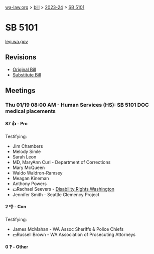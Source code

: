 [wa-law.org](/) > [bill](/bill/) > [2023-24](/bill/2023-24/) > [SB 5101](/bill/2023-24/sb/5101/)

# SB 5101
[leg.wa.gov](https://app.leg.wa.gov/billsummary?BillNumber=5101&Year=2023&Initiative=false)

## Revisions
* [Original Bill](1/)
* [Substitute Bill](S/)

## Meetings
### Thu 01/19 08:00 AM - Human Services (HS): SB 5101 DOC medical placements
#### 87 👍 - Pro
Testifying:
* JIm Chambers
* Melody Simle
* Sarah Leon
* MD, MaryAnn Curl - Department of Corrections
* Mary McQueen
* Waldo Waldron-Ramsey
* Meagan Kineman
* Anthony Powers
* 💵Rachael Seevers - [Disability Rights Washington](/org/disability_rights_washington/)
* Jennifer Smith - Seattle Clemency Project

#### 2 👎 - Con
Testifying:
* James McMahan - WA Assoc Sheriffs & Police Chiefs
* 💵Russell Brown - WA Association of Prosecuting Attorneys

#### 0 ❓ - Other
